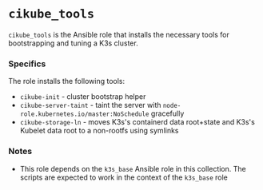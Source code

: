 # `cikube_tools`

`cikube_tools` is the Ansible role that installs the necessary tools for bootstrapping and tuning a K3s cluster.

### Specifics

The role installs the following tools:

- `cikube-init` - cluster bootstrap helper
- `cikube-server-taint` - taint the server with `node-role.kubernetes.io/master:NoSchedule` gracefully
- `cikube-storage-ln` - moves K3s's containerd data root+state and K3s's Kubelet data root to a non-rootfs using symlinks

### Notes

- This role depends on the `k3s_base` Ansible role in this collection. The scripts are expected to work in the context of the `k3s_base` role
